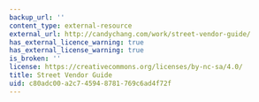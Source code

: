 ```yaml
---
backup_url: ''
content_type: external-resource
external_url: http://candychang.com/work/street-vendor-guide/
has_external_licence_warning: true
has_external_license_warning: true
is_broken: ''
license: https://creativecommons.org/licenses/by-nc-sa/4.0/
title: Street Vendor Guide
uid: c80adc00-a2c7-4594-8781-769c6ad4f72f
---
```

